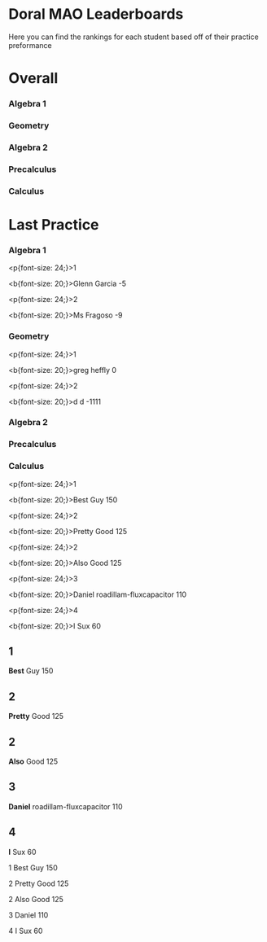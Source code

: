 # Doral MAO Leaderboards
Here you can find the rankings for each student based off of their practice preformance

# Overall

<h3> Algebra 1 </h3>
<h3> Geometry </h3>
<h3> Algebra 2 </h3>
<h3> Precalculus </h3>
<h3> Calculus </h3>

# Last Practice

<h3> Algebra 1 </h3>

<p{font-size: 24;}>1</p> <b{font-size: 20;}>Glenn Garcia</b> -5

<p{font-size: 24;}>2</p> <b{font-size: 20;}>Ms Fragoso</b> -9
<h3> Geometry </h3>

<p{font-size: 24;}>1</p> <b{font-size: 20;}>greg heffly</b> 0

<p{font-size: 24;}>2</p> <b{font-size: 20;}>d d</b> -1111
<h3> Algebra 2 </h3>
<h3> Precalculus </h3>
<h3> Calculus </h3>

<p{font-size: 24;}>1</p> <b{font-size: 20;}>Best Guy</b> 150

<p{font-size: 24;}>2</p> <b{font-size: 20;}>Pretty Good</b> 125

<p{font-size: 24;}>2</p> <b{font-size: 20;}>Also Good</b> 125

<p{font-size: 24;}>3</p> <b{font-size: 20;}>Daniel roadillam-fluxcapacitor</b> 110

<p{font-size: 24;}>4</p> <b{font-size: 20;}>I Sux</b> 60

<h2>1</h2> <b>Best</b> Guy 150

<h2>2</h2> <b>Pretty</b> Good 125

<h2>2</h2> <b>Also</b> Good 125

<h2>3</h2> <b>Daniel</b> roadillam-fluxcapacitor 110

<h2>4</h2> <b>I</b> Sux 60

1 Best Guy 150

2 Pretty Good 125

2 Also Good 125

3 Daniel 110

4 I Sux 60

